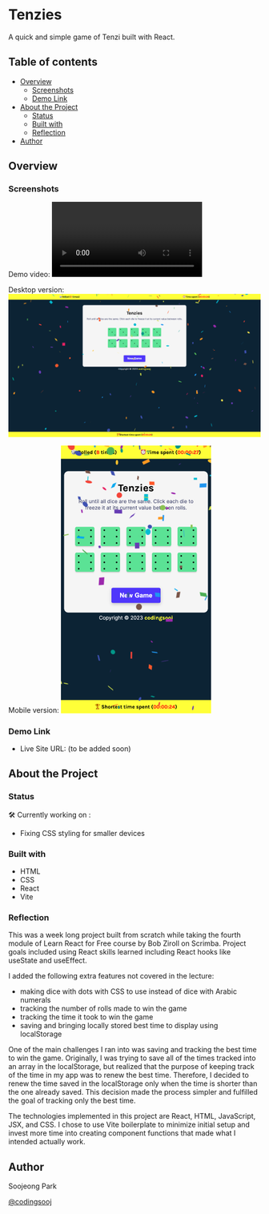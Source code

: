 # Tenzies

A quick and simple game of Tenzi built with React.

## Table of contents

- [Overview](#overview)
  - [Screenshots](#screenshots)
  - [Demo Link](#demo-link)
- [About the Project](#about-the-project)
  - [Status](#status)
  - [Built with](#built-with)
  - [Reflection](#reflection)
- [Author](#author)

## Overview

### Screenshots

Demo video:
<video src="https://user-images.githubusercontent.com/126619528/224119004-e2c7e9bf-12a3-49cc-aa61-d133d4e5d652.mov" type="video/mp4" controls autoplay />

Desktop version:
<img src="./tenzies-desktop.png" width="800">

Mobile version:
<img src="./tenzies-mobile.png" width="300">

### Demo Link

- Live Site URL: (to be added soon)

## About the Project

### Status

🛠 Currently working on :

- Fixing CSS styling for smaller devices

### Built with

- HTML
- CSS
- React
- Vite

### Reflection

This was a week long project built from scratch while taking the fourth module of Learn React for Free course by Bob Ziroll on Scrimba. Project goals included using React skills learned including React hooks like useState and useEffect.

I added the following extra features not covered in the lecture:

- making dice with dots with CSS to use instead of dice with Arabic numerals
- tracking the number of rolls made to win the game
- tracking the time it took to win the game
- saving and bringing locally stored best time to display using localStorage

One of the main challenges I ran into was saving and tracking the best time to win the game. Originally, I was trying to save all of the times tracked into an array in the localStorage, but realized that the purpose of keeping track of the time in my app was to renew the best time. Therefore, I decided to renew the time saved in the localStorage only when the time is shorter than the one already saved. This decision made the process simpler and fulfilled the goal of tracking only the best time.

The technologies implemented in this project are React, HTML, JavaScript, JSX, and CSS. I chose to use Vite boilerplate to minimize initial setup and invest more time into creating component functions that made what I intended actually work.

## Author

Soojeong Park

[@codingsooj](https://twitter.com/codingsooj)

